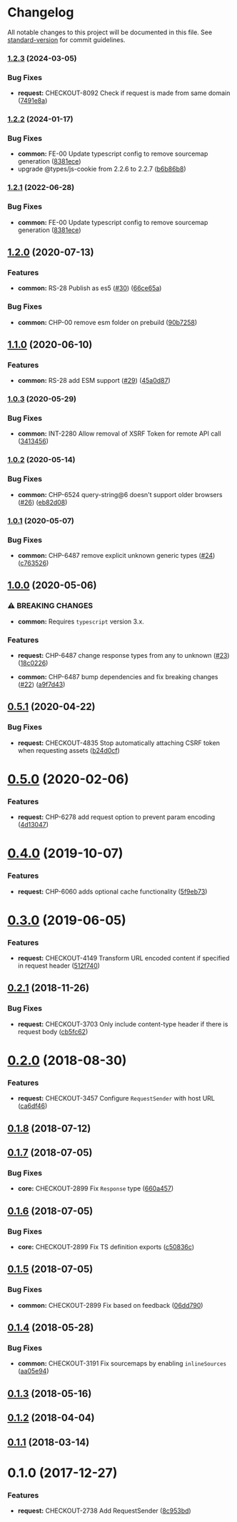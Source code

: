 # Changelog

All notable changes to this project will be documented in this file. See [standard-version](https://github.com/conventional-changelog/standard-version) for commit guidelines.

### [1.2.3](https://github.com/bigcommerce/request-sender-js/compare/v1.2.2...v1.2.3) (2024-03-05)


### Bug Fixes

* **request:** CHECKOUT-8092 Check if request is made from same domain ([7491e8a](https://github.com/bigcommerce/request-sender-js/commit/7491e8a828aa7e478256793fb5f7d443bae8c25f))

### [1.2.2](https://github.com/bigcommerce/request-sender-js/compare/v1.2.0...v1.2.2) (2024-01-17)


### Bug Fixes

* **common:** FE-00 Update typescript config to remove sourcemap generation ([8381ece](https://github.com/bigcommerce/request-sender-js/commit/8381ece623827b2ab18cea734e887f7dc38d2778))
* upgrade @types/js-cookie from 2.2.6 to 2.2.7 ([b6b86b8](https://github.com/bigcommerce/request-sender-js/commit/b6b86b8ceee821f77f7e219d4111bdd3f4172861))

### [1.2.1](https://github.com/bigcommerce/request-sender-js/compare/v1.2.0...v1.2.1) (2022-06-28)


### Bug Fixes

* **common:** FE-00 Update typescript config to remove sourcemap generation ([8381ece](https://github.com/bigcommerce/request-sender-js/commit/8381ece623827b2ab18cea734e887f7dc38d2778))

## [1.2.0](https://github.com/bigcommerce/request-sender-js/compare/v1.1.0...v1.2.0) (2020-07-13)


### Features

* **common:** RS-28 Publish as es5 ([#30](https://github.com/bigcommerce/request-sender-js/issues/30)) ([66ce65a](https://github.com/bigcommerce/request-sender-js/commit/66ce65ae4bed8381edc4bcf0ecadf563948de427))


### Bug Fixes

* **common:** CHP-00 remove esm folder on prebuild ([90b7258](https://github.com/bigcommerce/request-sender-js/commit/90b725894fd3bb09653b42b29efbb38762f47cab))

## [1.1.0](https://github.com/bigcommerce/request-sender-js/compare/v1.0.3...v1.1.0) (2020-06-10)


### Features

* **common:** RS-28 add ESM support ([#29](https://github.com/bigcommerce/request-sender-js/issues/29)) ([45a0d87](https://github.com/bigcommerce/request-sender-js/commit/45a0d879e6d7b95ac729f7a6d1a7271cbeb33ecc))

### [1.0.3](https://github.com/bigcommerce/request-sender-js/compare/v1.0.2...v1.0.3) (2020-05-29)


### Bug Fixes

* **common:** INT-2280 Allow removal of XSRF Token for remote API call ([3413456](https://github.com/bigcommerce/request-sender-js/commit/341345622fa3e22441b6d969fc5641026dc1cf42))

### [1.0.2](https://github.com/bigcommerce/request-sender-js/compare/v1.0.1...v1.0.2) (2020-05-14)


### Bug Fixes

* **common:** CHP-6524 query-string@6 doesn't support older browsers ([#26](https://github.com/bigcommerce/request-sender-js/issues/26)) ([eb82d08](https://github.com/bigcommerce/request-sender-js/commit/eb82d083b63b385ebd64f18efbab26e8ed646b5e))

### [1.0.1](https://github.com/bigcommerce/request-sender-js/compare/v1.0.0...v1.0.1) (2020-05-07)


### Bug Fixes

* **common:** CHP-6487 remove explicit unknown generic types ([#24](https://github.com/bigcommerce/request-sender-js/issues/24)) ([c763526](https://github.com/bigcommerce/request-sender-js/commit/c763526766f041348fe73d41d8a5b4c626088b95))

## [1.0.0](https://github.com/bigcommerce/request-sender-js/compare/v0.5.1...v1.0.0) (2020-05-06)


### ⚠ BREAKING CHANGES

* **common:** Requires `typescript` version 3.x.

### Features

* **request:** CHP-6487 change response types from any to unknown ([#23](https://github.com/bigcommerce/request-sender-js/issues/23)) ([18c0226](https://github.com/bigcommerce/request-sender-js/commit/18c02267e8c564bfd6b0c949afbd1d3dabbce8cb))


* **common:** CHP-6487 bump dependencies and fix breaking changes ([#22](https://github.com/bigcommerce/request-sender-js/issues/22)) ([a9f7d43](https://github.com/bigcommerce/request-sender-js/commit/a9f7d4367adefef820adc986d2be28907b4054bb))

<a name="0.5.1"></a>
## [0.5.1](https://github.com/bigcommerce/request-sender-js/compare/v0.5.0...v0.5.1) (2020-04-22)


### Bug Fixes

* **request:** CHECKOUT-4835 Stop automatically attaching CSRF token when requesting assets ([b24d0cf](https://github.com/bigcommerce/request-sender-js/commit/b24d0cf))



<a name="0.5.0"></a>
# [0.5.0](https://github.com/bigcommerce/request-sender-js/compare/v0.4.0...v0.5.0) (2020-02-06)


### Features

* **request:** CHP-6278 add request option to prevent param encoding ([4d13047](https://github.com/bigcommerce/request-sender-js/commit/4d13047))



<a name="0.4.0"></a>
# [0.4.0](https://github.com/bigcommerce/request-sender-js/compare/v0.3.0...v0.4.0) (2019-10-07)


### Features

* **request:** CHP-6060 adds optional cache functionality ([5f9eb73](https://github.com/bigcommerce/request-sender-js/commit/5f9eb73))



<a name="0.3.0"></a>
# [0.3.0](https://github.com/bigcommerce/request-sender-js/compare/v0.2.1...v0.3.0) (2019-06-05)


### Features

* **request:** CHECKOUT-4149 Transform URL encoded content if specified in request header ([512f740](https://github.com/bigcommerce/request-sender-js/commit/512f740))



<a name="0.2.1"></a>
## [0.2.1](https://github.com/bigcommerce/request-sender-js/compare/v0.2.0...v0.2.1) (2018-11-26)


### Bug Fixes

* **request:** CHECKOUT-3703 Only include content-type header if there is request body ([cb5fc62](https://github.com/bigcommerce/request-sender-js/commit/cb5fc62))



<a name="0.2.0"></a>
# [0.2.0](https://github.com/bigcommerce/request-sender-js/compare/v0.1.8...v0.2.0) (2018-08-30)


### Features

* **request:** CHECKOUT-3457 Configure `RequestSender` with host URL ([ca6df46](https://github.com/bigcommerce/request-sender-js/commit/ca6df46))



<a name="0.1.8"></a>
## [0.1.8](https://github.com/bigcommerce/request-sender-js/compare/v0.1.7...v0.1.8) (2018-07-12)



<a name="0.1.7"></a>
## [0.1.7](https://github.com/bigcommerce/request-sender-js/compare/v0.1.6...v0.1.7) (2018-07-05)


### Bug Fixes

* **core:** CHECKOUT-2899 Fix `Response` type ([660a457](https://github.com/bigcommerce/request-sender-js/commit/660a457))



<a name="0.1.6"></a>
## [0.1.6](https://github.com/bigcommerce/request-sender-js/compare/v0.1.5...v0.1.6) (2018-07-05)


### Bug Fixes

* **core:** CHECKOUT-2899 Fix TS definition exports ([c50836c](https://github.com/bigcommerce/request-sender-js/commit/c50836c))



<a name="0.1.5"></a>
## [0.1.5](https://github.com/bigcommerce/request-sender-js/compare/v0.1.4...v0.1.5) (2018-07-05)


### Bug Fixes

* **common:** CHECKOUT-2899 Fix based on feedback ([06dd790](https://github.com/bigcommerce/request-sender-js/commit/06dd790))



<a name="0.1.4"></a>
## [0.1.4](https://github.com/bigcommerce/request-sender-js/compare/v0.1.3...v0.1.4) (2018-05-28)


### Bug Fixes

* **common:** CHECKOUT-3191 Fix sourcemaps by enabling `inlineSources` ([aa05e94](https://github.com/bigcommerce/request-sender-js/commit/aa05e94))



<a name="0.1.3"></a>
## [0.1.3](https://github.com/bigcommerce/request-sender-js/compare/v0.1.2...v0.1.3) (2018-05-16)



<a name="0.1.2"></a>
## [0.1.2](https://github.com/bigcommerce/request-sender-js/compare/v0.1.1...v0.1.2) (2018-04-04)



<a name="0.1.1"></a>
## [0.1.1](https://github.com/bigcommerce/request-sender-js/compare/v0.1.0...v0.1.1) (2018-03-14)



<a name="0.1.0"></a>
# 0.1.0 (2017-12-27)


### Features

* **request:** CHECKOUT-2738 Add RequestSender ([8c953bd](https://github.com/bigcommerce/request-sender-js/commit/8c953bd))
